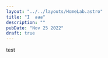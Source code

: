 ```yaml
---
layout: "../../layouts/HomeLab.astro"
title: "I  aaa"
description: ""
pubDate: "Nov 25 2022"
draft: true
---
```


test